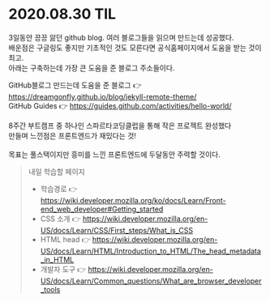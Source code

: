 # 2020.08.30 TIL

3일동안 끙끙 앓던 github blog. 여러 블로그들을 읽으며 만드는데 성공했다.</br>
배운점은 구글링도 좋지만 기초적인 것도 모른다면 공식홈페이지에서 도움을 받는 것이 최고.</br>
아래는 구축하는데 가장 큰 도움을 준 블로그 주소들이다.

GitHub블로그 만드는데 도움을 준 블로그 👉 https://dreamgonfly.github.io/blog/jekyll-remote-theme/</br>
GitHub Guides 👉 https://guides.github.com/activities/hello-world/

8주간 부트캠프 중 하나인 스파르타코딩클럽을 통해 작은 프로젝트 완성했다</br>
만들며 느낀점은 프론트엔드가 재밌다는 것!</br>   
목표는 풀스택이지만 흥미를 느낀 프론트엔드에 두달동안 주력할 것이다.</br>

>내일 학습할 페이지</br>
>* 학습경로 👉 https://wiki.developer.mozilla.org/ko/docs/Learn/Front-end_web_developer#Getting_started</br>
>* CSS 소개 👉 https://wiki.developer.mozilla.org/en-US/docs/Learn/CSS/First_steps/What_is_CSS</br>
>* HTML head 👉 https://wiki.developer.mozilla.org/en-US/docs/Learn/HTML/Introduction_to_HTML/The_head_metadata_in_HTML</br>
>* 개발자 도구 👉 https://wiki.developer.mozilla.org/en-US/docs/Learn/Common_questions/What_are_browser_developer_tools</br>

